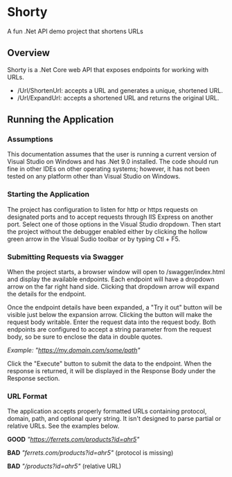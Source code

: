 # Shorty
A fun .Net API demo project that shortens URLs

## Overview
Shorty is a .Net Core web API that exposes endpoints for working with URLs.
- /Url/ShortenUrl: accepts a URL and generates a unique, shortened URL.
- /Url/ExpandUrl: accepts a shortened URL and returns the original URL.



## Running the Application
### Assumptions
This documentation assumes that the user is running a current version of Visual Studio on Windows
and has .Net 9.0 installed. The code should run fine in other IDEs on other operating systems;
however, it has not been tested on any platform other than Visual Studio on Windows.

### Starting the Application
The project has configuration to listen for http or https requests on designated ports and to accept
requests through IIS Express on another port. Select one of those options in the Visual Studio
dropdown. Then start the project without the debugger enabled either by clicking the hollow green
arrow in the Visual Sudio toolbar or by typing Ctl + F5.

### Submitting Requests via Swagger
When the project starts, a browser window will open to /swagger/index.html and
display the available endpoints. Each endpoint will have a dropdown arrow on the far right
hand side. Clicking that dropdown arrow will expand the details for the endpoint.

Once the endpoint details have been expanded, a "Try it out" button will be visible just
below the expansion arrow. Clicking the button will make the request body writable. Enter
the request data into the request body. Both endpoints are configured to accept a string
parameter from the request body, so be sure to enclose the data in double quotes.

*Example: "https://my.domain.com/some/path"*

Click the "Execute" button to submit the data to the endpoint. When the response is returned,
it will be displayed in the Response Body under the Response section.

### URL Format
The application accepts properly formatted URLs containing protocol, domain, path, and optional 
query string. It isn't designed to parse partial or relative URLs. See the examples below.

__GOOD__ *"https://ferrets.com/products?id=ahr5"*

__BAD__ *"ferrets.com/products?id=ahr5"* (protocol is missing)

__BAD__ *"/products?id=ahr5"* (relative URL)